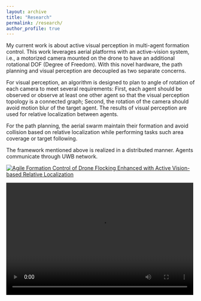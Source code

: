 ```yaml
---
layout: archive
title: "Research"
permalink: /research/
author_profile: true
---
```


My current work is about active visual perception in multi-agent formation control. This work leverages aerial platforms with an active-vision system, i.e., a motorized camera mounted on the drone to have an additional rotational DOF (Degree of Freedom). With this novel hardware, the path planning and visual perception are decoupled as two separate concerns. 

For visual perception, an algorithm is designed to plan to angle of rotation of each camera to meet several requirements: First, each agent should be observed or observe at least one other agent so that the visual perception topology is a connected graph; Second, the rotation of the camera should avoid motion blur of the target agent. The results of visual perception are used for relative localization between agents.

For the path planning, the aerial swarm maintain their formation and avoid collision based on relative localization while performing tasks such area coverage or target following. 

The framework mentioned above is realized in a distributed manner. Agents communicate through UWB network.

[![Agile Formation Control of Drone Flocking Enhanced with Active Vision-based Relative Localization](https://res.cloudinary.com/marcomontalbano/image/upload/v1633524596/video_to_markdown/images/youtube--pyMY54b_c-4-c05b58ac6eb4c4700831b2b3070cd403.jpg)](https://youtu.be/pyMY54b_c-4 "Agile Formation Control of Drone Flocking Enhanced with Active Vision-based Relative Localization")

<video src="https://youtu.be/pyMY54b_c-4" controls="controls" width="500" height="300" />
